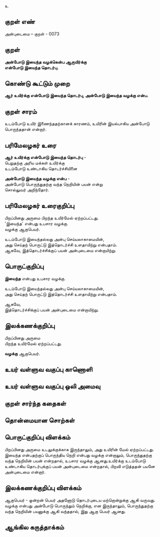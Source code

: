 உ

## குறள் எண் 

அன்புடைமை – குறள் - 0073
## குறள் 

**அன்போடு இயைந்த வழக்கென்ப ஆருயிர்க்கு   
என்போடு இயைந்த தொடர்பு.** 

## கொண்டு கூட்டும் முறை

**ஆர் உயிர்க்கு என்போடு இயைந்த தொடர்பு, அன்போடு இயைந்த வழக்கு என்ப.**  

## குறள் சாரம் 

உடம்போடு உயிர் இணைந்ததற்கானக் காரணம், உயிரின் இயல்பாகிய அன்போடு பொருந்ததான் என்றார். 

## பரிமேலழகர் உரை

**ஆர் உயிர்க்கு என்போடு இயைந்த தொடர்பு** -  
பெறுதற்கு அரிய மக்கள் உயிர்க்கு  
உடம்போடு உண்டாகிய தொடர்ச்சியினை  

**அன்போடு இயைந்த வழக்கு என்ப** -  
அன்போடு பொருந்துதற்கு வந்த நெறியின் பயன் என்று  
சொல்லுவர் அறிந்தோர்.

## பரிமேலழகர் உரைகுறிப்பு   

பிறப்பினது அருமை பிறந்த உயிர்மேல் ஏற்றப்பட்டது.  
'இயைந்த' என்பது உபசார வழக்கு.  
வழக்கு ஆகுபெயர்.  

உடம்போடு இயைந்தல்லது அன்பு செய்யலாகாமையின்,   
அது செய்தற் பொருட்டு இத்தொடர்ச்சி உளதாயிற்று என்பதாம்.  
ஆகவே, இத்தொடர்ச்சிக்குப் பயன் அன்புடைமை என்றாயிற்று.   

## பொருட்குறிப்பு 

**இயைந்த** என்பது உபசார வழக்கு.  

உடம்போடு இயைந்தல்லது அன்பு செய்யலாகாமையின்,  
அது செய்தற் பொருட்டு இத்தொடர்ச்சி உளதாயிற்று என்பதாம்.  

ஆகவே,  
இத்தொடர்ச்சிக்குப் பயன் அன்புடைமை என்றாயிற்று.   

## இலக்கணக்குறிப்பு  

பிறப்பினது அருமை  
பிறந்த உயிர்மேல் ஏற்றப்பட்டது.   

**வழக்கு** ஆகுபெயர்.  

## உயர் வள்ளுவ வகுப்பு காணொளி


## உயர் வள்ளுவ வகுப்பு ஒலி அமைவு 

 
## குறள் சார்ந்த கதைகள் 


## தொன்மையான சொற்கள்


## பொருட்குறிப்பு விளக்கம்

பிறப்பினது அருமை உடலுக்குக்காக இருந்தாலும், அது உயிரின் மேல் ஏற்றப்பட்டது.  
இயைந்த என்பதற்குப் பொருந்திய நெறி என்பது வழக்கு என்றாலும், பொருந்துதற்கு வந்த நெறியின் பயன் என்றதால், உபசார வழக்கு ஆனது.உயிர்க்கு உடம்போடு உண்டாகிய தொடர்புக்குப் பயன் அன்புடைமை என்றதால், பிறவி எடுத்ததன் பயனே அன்புடைமை என்றார்.

## இலக்கணக்குறிப்பு விளக்கம்

ஆகுபெயர் - ஒன்றன் பெயர் அதனோடு தொடர்புடைய மற்றொன்றுக்கு ஆகி வருவது.  
வழக்கு என்பது அன்போடு பொருந்தும் நெறிக்கு, என இருந்தாலும், பொருந்துதற்கு வந்த நெறியின் பயனுக்கு ஆகி வந்ததால், இது ஆகு பெயர் ஆனது.

## ஆங்கில கருத்தாக்கம் 


